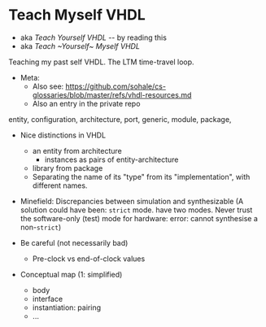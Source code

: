 # Teach Myself VHDL
* aka *Teach Yourself VHDL* -- by reading this
* aka *Teach ~Yourself~ Myself VHDL*

Teaching my past self VHDL. The LTM time-travel loop.

* Meta:
   * Also see: https://github.com/sohale/cs-glossaries/blob/master/refs/vhdl-resources.md
   * Also an entry in the private repo

entity, configuration, architecture, port, generic, module, package, 

* Nice distinctions in VHDL
   * an entity from architecture
      * instances as pairs of entity-architecture
   * library from package
   * Separating the name of its "type" from its "implementation", with different names.

* Minefield: Discrepancies between simulation and synthesizable
(A solution could have been: `strict` mode. have two modes. Never trust the software-only (test) mode for hardware: error: cannot synthesise a non-`strict`)

* Be careful (not necessarily bad)
   * Pre-clock vs end-of-clock values

* Conceptual map (1: simplified)
   * body
   * interface
   * instantiation: pairing
   * ...

